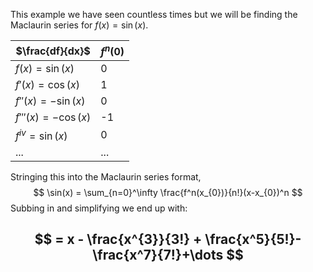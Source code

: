 This example we have seen countless times but we will be finding the Maclaurin series for $f(x) = \sin(x)$.

| $\frac{df}{dx}$      | $f^n(0)$ |
| -------------------- | -------- |
| $f(x) = \sin(x)$     | 0        |
| $f'(x) = \cos(x)$    | 1        |
| $f''(x) = -\sin(x)$  | 0        |
| $f'''(x) = -\cos(x)$ | -1       |
| $f^{iv} = \sin(x)$   | 0        |
| ...                  | ...      |

Stringing this into the Maclaurin series format, $$
\sin(x) = \sum_{n=0}^\infty \frac{f^n(x_{0})}{n!}(x-x_{0})^n
$$
Subbing in and simplifying we end up with:

$$
= x - \frac{x^{3}}{3!} + \frac{x^5}{5!}-\frac{x^7}{7!}+\dots
$$
---

